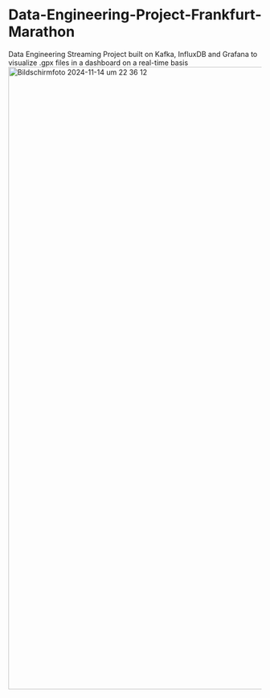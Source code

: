# Data-Engineering-Project-Frankfurt-Marathon
Data Engineering Streaming Project built on Kafka, InfluxDB and Grafana to visualize .gpx files in a dashboard on a real-time basis
<img width="1240" alt="Bildschirmfoto 2024-11-14 um 22 36 12" src="https://github.com/user-attachments/assets/92365285-f9dc-4620-b340-c3a4727cac18">
